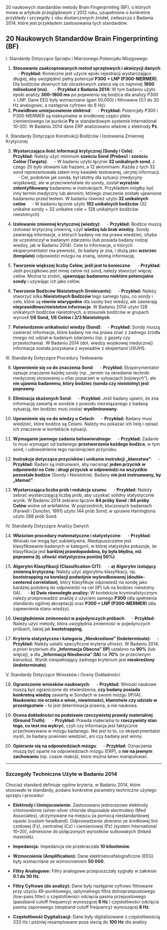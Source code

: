 20 naukowych standardów metody Brain Fingerprinting (BF), o których mowa w artykule przeglądowym z 2012 roku, uzupełnione o konkretne przykłady i szczegóły z obu dostarczonych źródeł, zwłaszcza z Badania 2014, które jest przykładem zastosowania tych standardów.

## 20 Naukowych Standardów Brain Fingerprinting (BF)

I. Standardy Dotyczące Sprzętu i Mierzonego Potencjału Mózgowego

1. **Stosowanie zaakceptowanych metod sprzętowych i akwizycji danych**:
    - **Przykład:** Konieczne jest użycie epoki rejestracji wystarczająco długiej, aby uwzględnić pełny potencjał **P300 + LNP (P300-MERMER)**. Dla bodźców słownych lub obrazkowych zaleca się co najmniej **1800 milisekund (ms)**.
    - **Przykład z Badania 2014:** W tym badaniu użyto epoki analizy **300–1800 ms** po pojawieniu się bodźca dla analizy P300 + LNP. Dane EEG były wzmacniane (gain 50,000) i filtrowane (0.1 do 30 Hz analogowo, a następnie cyfrowo do 6 Hz).
    
2. **Prawidłowe umiejscowienie elektrod**:
    - **Przykład:** Potencjały P300 i P300-MERMER są maksymalne w środkowej części płata ciemieniowego (w punkcie **Pz** w standardowym systemie International 10–20). W Badaniu 2014 dane ERP analizowano właśnie z elektrody **Pz**.

II. Standardy Dotyczące Konstrukcji Bodźców i Izolowania Zmiennej Krytycznej

3. **Wystarczająca ilość informacji krytycznej (Sondy i Cele)**:
    - **Przykład:** Należy użyć minimum **sześciu Sond (Probes)** i **sześciu Celów (Targets)**.
    - W badaniu użyto łącznie **32 unikalnych sond**, z czego 20 było słowami lub frazami, a 12 akronimami. Każda z tych 32 sond reprezentowała zatem inny kawałek testowanej, ukrytej informacji.
    - Cel, podobnie jak sonda, był istotny dla sytuacji (medycyny wojskowej), ale w przeciwieństwie do sondy, został **wyraźnie zidentyfikowany** badanemu w instrukcjach. Przykładem mógłby być inny termin medyczny lub akronim, którego znaczenie zostało ujawnione badanemu przed testem. W badaniu również użyto **32 unikalnych celów**
    - W badaniu łącznie użyto **192 unikalnych bodźców** (32 unikalne sondy + 32 unikalne cele + 128 unikalnych bodźców nieistotnych)

4. **Izolowanie zmiennej krytycznej (wiedzy)**:
    - **Przykład:** Bodźce muszą izolować krytyczną zmienną, czyli **wiedzę lub brak wiedzy**. Sondy zawierają informacje, o których badany nie ma prawa wiedzieć, chyba że uczestniczył w badanym zdarzeniu (lub posiada badany rodzaj wiedzy, jak w Badaniu 2014). Cele to informacje, o których eksperymentator ma pewność, że badany je zna, i służą jako **wzorzec (template)** odpowiedzi mózgu na znaną, istotną informację.

5. **Tworzenie większej liczby Celów, jeśli jest to konieczne**:
    - **Przykład:** Jeśli początkowo jest mniej celów niż sond, należy stworzyć więcej celów. Można to zrobić, **ujawniając badanemu niektóre potencjalne sondy** i używając ich jako celów.

6. **Tworzenie Bodźców Nieistotnych (Irrelevants)**:
    - **Przykład:** Należy stworzyć kilka **Nieistotnych Bodźców** tego samego typu, co sondy i cele, które są **równie wiarygodne** dla osoby bez wiedzy, ale zawierają **nieprawidłowe/nieistotne informacje**. W Badaniu 2014 użyto 128 unikalnych bodźców nieistotnych, a stosunek bodźców w grupach wynosił **1/6 Sond, 1/6 Celów i 2/3 Nieistotnych**.

7. **Potwierdzenie unikalności wiedzy (Sond)**:
    - **Przykład:** Sondy muszą zawierać informacje, które badany nie ma prawa znać z żadnego źródła innego niż udział w badanym zdarzeniu (np. z gazety czy przesłuchania). W Badaniu 2014 (dot. wiedzy wojskowej medycznej) informacja została pozyskana z wywiadów z ekspertami USUHS.

III. Standardy Dotyczące Procedury Testowania

8. **Upewnienie się co do znaczenia Sond**:
    - **Przykład:** Eksperymentator opisuje znaczenie każdej sondy (np. „termin na określenie techniki medycznej stosowanej u ofiar poparzeń w sytuacjach bojowych”), ale **nie ujawnia badanemu, który bodziec (sonda czy nieistotny) jest poprawny**.

9. **Eliminacja skażonych Sond**:
    - **Przykład:** Jeśli badany ujawni, że zna informację zawartą w sondzie z powodu niezwiązanego z badaną sytuacją, ten bodziec musi zostać **wyeliminowany**.

10. **Upewnienie się co do wiedzy o Celach**:
    - **Przykład:** Badany musi wiedzieć, które bodźce są Celami. Należy mu pokazać ich listę i opisać ich znaczenie w kontekście sytuacji.

11. **Wymaganie jawnego zadania behawioralnego**:
    - **Przykład:** Zadanie to musi wymagać od badanego **przetworzenia każdego bodźca**, w tym sond, i udowodnienia tego naciśnięciem przycisku.

12. **Instrukcje dotyczące przycisków i unikanie instrukcji „kłamstwa”**:
    - **Przykład:** Badani są instruowani, aby nacisnąć **jeden przycisk w odpowiedzi na Cele** i **drugi przycisk w odpowiedzi na wszystkie pozostałe bodźce** (Sondy i Nieistotne). Badany **nie jest instruowany, by „kłamać”**.

13. **Wystarczająca liczba prób i redukcja szumu**:
    - **Przykład:** Należy zebrać wystarczającą liczbę prób, aby uzyskać solidny statystycznie wynik. W Badaniu 2014 zebrano łącznie **84 próby Sond** i **84 próby Celów** wolne od artefaktów. W poprzednich, kluczowych badaniach (Farwell i Donchin, 1991) użyto 144 prób Sond; w sprawie Harringtona użyto 288 prób Sond.

IV. Standardy Dotyczące Analizy Danych

14. **Właściwe procedury matematyczne i statystyczne**:
    - **Przykład:** Wnioski nie mogą być subiektywne. Niedopuszczalne jest klasyfikowanie badanych w kategorii, w której statystyka pokazuje, że klasyfikacja jest **bardziej prawdopodobna, by była błędna, niż poprawna (tj. ufność statystyczna poniżej 50%)**.

15. **Algorytm Klasyfikacji (Classification CIT)**:
    - **a) Algorytm izolujący zmienną krytyczną:** Należy użyć algorytmu klasyfikacji, np. **bootstrapping na korelacji podwójnie wyśrodkowanej (double-centered correlation)**, który klasyfikuje odpowiedź na sondę jako bardziej podobną do odpowiedzi na cel (IP) lub na bodziec nieistotny (IA).
    - **b) Dwie równoległe analizy:** W kontekście kryminalistycznym należy przeprowadzić analizę z użyciem samego **P300** (dla spełnienia standardu ogólnej akceptacji) oraz **P300 + LNP (P300-MERMER)** (dla zapewnienia stanu wiedzy).

16. **Uwzględnienie zmienności w pojedynczych próbach**:
    - **Przykład:** Należy użyć metody, która uwzględnia zmienność w pojedynczych próbach, takiej jak **bootstrapping**.

17. **Kryteria statystyczne i kategoria „Nieokreślone” (Indeterminate)**:
    - **Przykład:** Należy ustalić specyficzne kryteria ufności. W Badaniu 2014, _a priori_ kryterium dla **„Informacja Obecna” (IP)** ustalono na **90%** (lub więcej), a dla **„Informacja Nieobecna” (IA)** na **70%** (w przeciwnym kierunku). Wynik niespełniający żadnego kryterium jest **nieokreślony (indeterminate)**.

V. Standardy Dotyczące Wniosków i Oceny Dokładności

18. **Ograniczenie wniosków naukowych**:
    - **Przykład:** Wnioski naukowe muszą być ograniczone do stwierdzenia, **czy badany posiada konkretną wiedzę** zawartą w Sondach w swoim mózgu (IP/IA). **Naukowiec nie orzeka o winie, niewinności, kłamstwie czy udziale w przestępstwie** – to jest determinacja prawna, a nie naukowa.

19. **Ocena dokładności na podstawie rzeczywistej prawdy materialnej (Ground Truth)**:
    - **Przykład:** Prawda materialna to **rzeczywisty stan tego, co test ma wykryć**, czyli czy informacja jest faktycznie przechowywana w mózgu badanego. Nie jest to to, co eksperymentator _myśli_, że badany powinien wiedzieć, ani czy badany jest winny.

20. **Opieranie się na odpowiedziach mózgu**:
    - **Przykład:** Oznaczenia muszą być oparte na odpowiedziach mózgu (ERP), a **nie na jawnym zachowaniu** (np. czasie reakcji), które można łatwo manipulować.


---
### Szczegóły Techniczne Użyte w Badaniu 2014

Chociaż standard definiuje ogólne kryteria, w Badaniu 2014, które stosowało te standardy, podano konkretne parametry techniczne użytego sprzętu i procedur:

- **Elektrody i Umiejscowienie:** Zastosowano jednorazowe elektrody chlorosrebrne (silver-silver chloride disposable electrodes) (Med Associates), utrzymywane na miejscu za pomocą niestandardowej opaski (custom headband). Odprowadzenia zbierano ze środkowej linii czołowej (Fz), centralnej (Cz) i ciemieniowej (Pz) (system International 10–20), odniesione do połączonych wyrostków sutkowatych (linked mastoids).

- **Impedancja:** Impedancja nie przekraczała **10 kiloohmów**.

- **Wzmocnienie (Amplification):** Dane elektroencefalograficzne (EEG) były wzmacniane ze wzmocnieniem **50 000**.

- **Filtry Analogowe:** Filtry analogowe przepuszczały sygnały w zakresie **0.1 do 30 Hz**.

- **Filtry Cyfrowe (do analizy):** Dane były następnie cyfrowo filtrowane przy użyciu 49-punktowego, optymalnego filtra dolnoprzepustowego (low-pass filter) o częstotliwości odcięcia pasma przepustowego (passband cutoff frequency) wynoszącej **6 Hz** i częstotliwości odcięcia pasma zaporowego (stopband cutoff frequency) wynoszącej **8 Hz**.

- **Częstotliwość Dygitalizacji:** Dane były digitalizowane z częstotliwością 333 Hz i później resamplowane poza siecią do **100 Hz** dla analizy